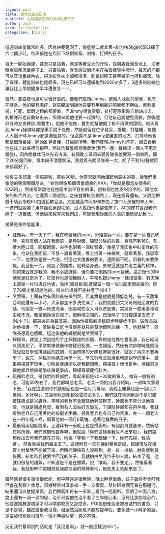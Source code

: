 ```yaml
---
layout: post
title: 當兵低能兒記事
subtitle: 在桃園凌雲崗的受訓垃圾日子
author: Jack
icon: fa-fighter-jet
categories: [Diary]
---
```


這週訓練量異常的多，因為快要鑑測了，像星期二就拿著+刺刀快5kg的65K2揮了六七個小時，每天都是在烈日下臥倒匍匐、刺槍、打掃的日子。


每天一開始操課，甚至只是站著，就是等著豆大的汗珠，從鋼盔緣滴至地上，沿著眼窩臉頰流至脖子上，只要站著，就會感受到汗水在袖管褲管中爬行，每天的汗都可以穿透墨綠內衣，把迷彩外衣全部都浸濕，刺槍術那天甚至褲子也濕到褲管。除了操課，體能訓練也是頗多，現在已經可以連續跑到2000m多了，3週多的訓練也讓我比上學期健身半年還要壯＝＝。


當然，要耍廢也是可以很好耍的。像我們班頭Jimmy，整個人壯壯的感覺，也有在健身。他的腳有濕疹，醫院開證明說他只要有用到腳的項目都不用做，但刺槍術、打靶、單戰之類的都要做，但Jimmy很會耍廢，排打靶隊形時自動站出去，刺槍隊形也自動站出去，照理來說他也要一起排的，但他自己說他免測驗，然後禮拜五時又去轉診(看醫生)，說他不能做，醫生就幫他開了都不用做的證明。每天看到Jimmy操課時都是舉手說不能做，然後就留在位子發呆，掛機，打瞌睡，每個人大爆汗時Jimmy都還滿愜意的。但這還不是Jimmy更厲害的地方，打掃時他也都拿個落葉袋，開始亂晃掛機，打掃廁所時，我們發現Jimmy也不在，回去看到他在床上蚊帳裡剪指甲，然後洗餐盤都想晚餐休(我們一餐一餐輪流一個人不用洗餐盤)，因為晚餐休可以先去洗澡，有個晚上班頭去聽區隊長說要寫一個東西，聽了20分鐘回來，根本搞不清楚狀況，我就再去問區隊長一次，問了不到1分鐘就回來都寫好了。


然後又多認識一個搞笑咖，巫姓80號。他常常就開始講起他高中的事，說我們很像他的哪個哪個朋友，「欸你很像那個很會讀書的XXX」「你就是那炮友很多的XXX阿」，然後常常說他在他高中治平發生的事，說有個也姓巫的治平的，跟他女友的影片外流，他還第二個收到，之後就爆紅到網路上，現在搜尋還有。又說他把機車騎到學校PU跑道給教官追，又說他高中同學畢旅為了搶四人房裡的單人床，一進門就脫褲子用屌瘋狂磨蹭枕頭，沒人敢跟他搶那張床了。80的床其實跟我們隔了一道鐵櫃，但他越來越常來我們這，可能發現後面的人真的很低能幼稚ㄅ。


接著是幾件低能事。

* 紅衛兵。有一天下午，我在吃著我的oreo，分給鄰兵一片，要在拿一片自己吃時，突然有個人站在我面前，是睡對面，隔壁分隊的訓員，身高不到160，有著大陸口音，圓框眼鏡，左手也別著一個紅臂章，像極了我印象中紅衛兵的形象。他站在我面前，不發一語看著我，嘴上抿著一抹微笑，就看著我，我思索一下，他應該是要一片吧，但這也太詭異的要法，連問都不問，用看的來要餅乾。我遞出一片，他說了聲謝啦，就轉過身去。原來這就是共產主義的精神，你的東西就是我的，我不必認識你，但你要把他媽的oreo給我。這之後他的綽號就是紅衛兵了。紅衛兵也是個機掰人，平常也跟Jimmy一樣沒做事，有天晚上還留一片垃圾在地板，張排(張姓排長)進寢室一個一個叫起來問是誰的，問了78個才承認是他的，所以垃圾就不是共產了484？
* 哭哭哥，上面有說有個訓員被操到哭，但其實是他就是個低能兒。有一天離集合時間還有半小時，大家都差不多洗完澡了，我們就聽到哭哭哥跟他朋友的對話，他朋友一直叫他去洗澡，因為現在沒人可以洗到爽，哭哭哥一直用各種理由死不洗，像是他換過衣服了，很麻煩之類的，然後隔了10分鐘還是去洗了(啥小？)。那哭哭哥為甚麼哭，因為他被點到提槍跑步時腳步不對，區隊長就對他指導一下，區隊長口氣也沒很差就只是幫他個別訓練一下，他就哭了，區隊長感覺也傻眼。這之後他的綽號就是哭哭哥了。
* 檸檬哥，就是上次說他的手比檸檬痠的那個，真的是他媽社會亂源，我已經可以預測到了。平常刺槍做動作瞎雞巴亂做，一直講話，然後有次排隊時幾個低能兒就在學張排講話的腔調，前面帶隊的分隊長脾氣很好，就說了兩次不要再學了，說完，檸檬哥他媽又再學一次，學完分隊長就爆氣轉頭說學的舉手，結果檸檬哥不舉手，分隊長就說所以是我聽錯嗎，檸檬哥才慢慢舉手。檸檬哥還跟他鄰兵說誰是學店誰是學店，檸檬哥讀健行科大。
* 孤獨的老兵。帶我們的幹部們，看起來都是20~30歲的軍人，唯有一個特別老，可能50左右了，我們都叫他老兵。老兵一開始自我介紹時，一直叫大家簽下去，「我在這邊跟你們講廢話也是一個月六萬阿，我晚上睡覺也是一個月六萬阿，多好啊」，又說他也是剛到凌雲崗沒多久，我們就在猜測他是不是犯錯被降級或是米蟲兵。平時的老兵不會跟其他幹部聊天，幹部也不常分派他事情，他就是隨處晃晃，看到有人沒站好念幾句，下課時幹部都在用手機，我就看到老兵自己用著他的按鍵式手機。感覺老兵也有自己的苦衷，唯一一個老人在一群年輕人裡，領著他的一個月6萬塊，過著他樸實的日子。
*  最後寫兩個低能事。上禮拜有一天晚上也是掃廁所，有個訓員就進來，然後站在廁所裡，我們就問他要幹嘛，他就說「你們這樣看我尿不出來啦」，我們說那你出去阿我們就在打掃，他說「等我一下我醞釀一下，你們先掃，我站著」，然後就被我們轟出去了。這禮拜有一天在練射擊穩定度，把硬幣放在槍管上射擊時不能掉下來，但時間關係有人沒輪到，是一排一排輪，射完就到最後面，結束時我就要坐回我的位子，我就拍拍坐我位子的人說，結束了喔，他就用很怪的語氣，不知道是不是在撒嬌，說「唉呦，我不要走」，然後看著我，我就用幹你娘機掰給我趕快滾的眼神看他，他就馬上站起來走了。


雖然感覺很多事情很低能，但平時還是很無聊，晚上睡覺很熱，蚊子雖然不會叮我但會在我腳上休息，幫機掰器材班拿槍一手一支很累，器材班幾個冗員在那邊混，結果還可以放提早假，我們掃廁所班有一天早上看到一間廁所，屎噴了四面八方，路上還有一滴一滴的屎，治平哥說他在治平看了三年噁心事，沒有比那間噁心的，他要邊跳舞邊噴屎才可以噴那麼高又那麼多，POI說很像金庸裡被滅門的畫面，只是不是寫，雖然最後我沒掃，但居然浴廁班不能放提早假，要多聽一小時多廢話，還要被低能器材班早一個小時被吵醒，真的不爽。


反正我們最常說的話就是「我沒差啊」，就一直這樣到9/5ㄅ。




